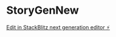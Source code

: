 # StoryGenNew

[Edit in StackBlitz next generation editor ⚡️](https://stackblitz.com/~/github.com/halc8312/StoryGenNew)